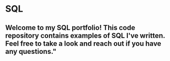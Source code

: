# SQL
## Welcome to my SQL portfolio! This code repository contains examples of SQL I've written. Feel free to take a look and reach out if you have any questions."
